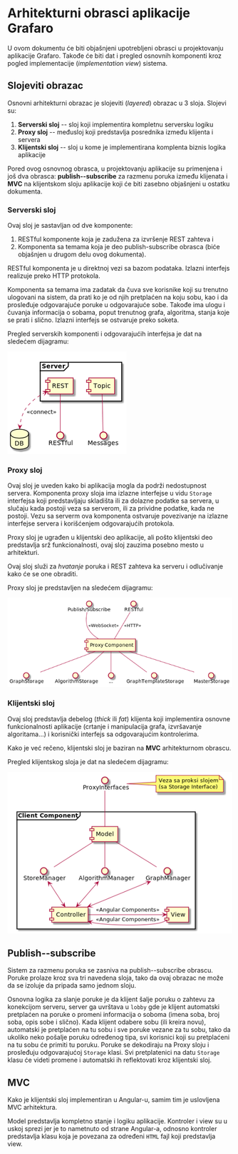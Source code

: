 # Arhitekturni obrasci aplikacije Grafaro

U ovom dokumentu će biti objašnjeni upotrebljeni obrasci u projektovanju aplikacije Grafaro. Takođe će biti dat i pregled osnovnih komponenti kroz pogled implementacije (_implementation view_) sistema.

## Slojeviti obrazac

Osnovni arhitekturni obrazac je slojeviti (_layered_) obrazac u 3 sloja. Slojevi su:

1. **Serverski sloj** -- sloj koji implementira kompletnu serversku logiku
2. **Proxy sloj** -- međusloj koji predstavlja posrednika između klijenta i servera
3. **Klijentski sloj** -- sloj u kome je implementirana komplenta biznis logika aplikacije

Pored ovog osnovnog obrasca, u projektovanju aplikacije su primenjena i još dva obrasca: **publish--subscribe** za razmenu poruka između klijenata i **MVC** na klijentskom sloju aplikacije koji će biti zasebno objašnjeni u ostatku dokumenta.

### Serverski sloj

Ovaj sloj je sastavljan od dve komponente:

1. RESTful komponente koja je zadužena za izvršenje REST zahteva i
2. Komponenta sa temama koja je deo publish-subscribe obrasca (biće objašnjen u drugom delu ovog dokumenta).

RESTful komponenta je u direktnoj vezi sa bazom podataka. Izlazni interfejs realizuje preko HTTP protokola.

Komponenta sa temama ima zadatak da čuva sve korisnike koji su trenutno ulogovani na sistem, da prati ko je od njih pretplaćen na koju sobu, kao i da prosleđuje odgovarajuće poruke u odgovarajuće sobe. Takođe ima ulogu i čuvanja informacija o sobama, poput trenutnog grafa, algoritma, stanja koje se prati i slično. Izlazni interfejs se ostvaruje preko soketa.

Pregled serverskih komponenti i odgovarajućih interfejsa je dat na sledećem dijagramu:

![Dijagram komponente servera](img/server-component.png)

### Proxy sloj

Ovaj sloj je uveden kako bi aplikacija mogla da podrži nedostupnost servera. Komponenta proxy sloja ima izlazne interfejse u vidu `Storage` interfejsa koji predstavljaju skladišta ili za dolazne podatke sa servera, u slučaju kada postoji veza sa serverom, ili za prividne podatke, kada ne postoji. Vezu sa serverm ova komponenta ostvaruje povezivanje na izlazne interfejse servera i korišćenjem odgovarajućih protokola.

Proxy sloj je ugrađen u klijentski deo aplikacije, ali pošto klijentski deo predstavlja srž funkcionalnosti, ovaj sloj zauzima posebno mesto u arhitekturi.

Ovaj sloj služi za _hvatanje_ poruka i REST zahteva ka serveru i odlučivanje kako će se one obraditi.

Proxy sloj je predstavljen na sledećem dijagramu:

![Dijagram proxy komponente](img/proxy-component.png)

### Klijentski sloj

Ovaj sloj predstavlja debelog (_thick_ ili _fat_) klijenta koji implementira osnovne funkcionalnosti aplikacije (crtanje i manipulacija grafa, izvršavanje algoritama...) i korisnički interfejs sa odgovarajućim kontrolerima.

Kako je već rečeno, klijentski sloj je baziran na **MVC** arhitekturnom obrascu.

Pregled klijentskog sloja je dat na sledećem dijagramu:
 
![Dijagram klijentske komponente](img/client-component.png)

## Publish--subscribe

Sistem za razmenu poruka se zasniva na publish--subscribe obrascu. Poruke prolaze kroz sva tri navedena sloja, tako da ovaj obrazac ne može da se izoluje da pripada samo jednom sloju.

Osnovna logika za slanje poruke je da klijent šalje poruku o zahtevu za konekcijom serveru, server ga uvrštava u `lobby` gde je klijent automatski pretplaćen na poruke o promeni informacija o soboma (imena soba, broj soba, opis sobe i slično). Kada klijent odabere sobu (ili kreira novu), automatski je pretplaćen na tu sobu i sve poruke vezane za tu sobu, tako da ukoliko neko pošalje poruku određenog tipa, svi korisnici koji su pretplaćeni na tu sobu će primiti tu poruku. Poruke se dekodiraju na Proxy sloju i prosleđuju odgovarajućoj `Storage` klasi. Svi pretplatenici na datu `Storage` klasu će videti promene i automatski ih reflektovati kroz klijentski sloj.

## MVC

Kako je klijentski sloj implementiran u Angular-u, samim tim je uslovljena MVC arhitektura.

Model predstavlja kompletno stanje i logiku aplikacije. Kontroler i view su u uskoj sprezi jer je to nametnuto od strane Angular-a, odnosno kontroler predstavlja klasu koja je povezana za određeni `HTML` fajl koji predstavlja view.
 
